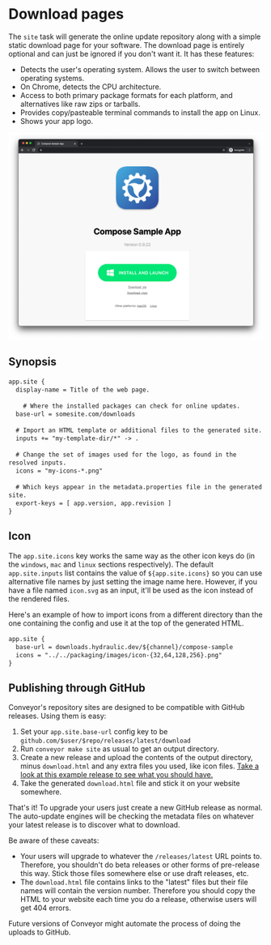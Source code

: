 # Download pages

The `site` task will generate the online update repository along with a simple static download page for your software. The download page is entirely optional and can just be ignored if you don't want it. It has these features:

* Detects the user's operating system. Allows the user to switch between operating systems.
* On Chrome, detects the CPU architecture.
* Access to both primary package formats for each platform, and alternatives like raw zips or tarballs.
* Provides copy/pasteable terminal commands to install the app on Linux.
* Shows your app logo.

![Download page screenshot](download-page-screenshot.png)

## Synopsis

```
app.site {
  display-name = Title of the web page.

	# Where the installed packages can check for online updates.
  base-url = somesite.com/downloads

  # Import an HTML template or additional files to the generated site.
  inputs += "my-template-dir/*" -> .
  
  # Change the set of images used for the logo, as found in the resolved inputs.
  icons = "my-icons-*.png"
  
  # Which keys appear in the metadata.properties file in the generated site.
  export-keys = [ app.version, app.revision ]
}
```

## Icon

The `app.site.icons` key works the same way as the other icon keys do (in the `windows`, `mac` and `linux` sections respectively). The default `app.site.inputs` list contains the value of `${app.site.icons}` so you can use alternative file names by just setting the image name here. However, if you have a file named `icon.svg` as an input, it'll be used as the icon instead of the rendered files.

Here's an example of how to import icons from a different directory than the one containing the config and use it at the top of the generated HTML.

```
app.site {
  base-url = downloads.hydraulic.dev/${channel}/compose-sample
  icons = "../../packaging/images/icon-{32,64,128,256}.png"
}
```

## Publishing through GitHub

Conveyor's repository sites are designed to be compatible with GitHub releases. Using them is easy:

1. Set your `app.site.base-url` config key to be `github.com/$user/$repo/releases/latest/download`
2. Run `conveyor make site` as usual to get an output directory.
3. Create a new release and upload the contents of the output directory, minus `download.html` and any extra files you used, like icon files. [Take a look at this example release to see what you should have.](https://github.com/hydraulic-software/compose-music-app/)
4. Take the generated `download.html` file and stick it on your website somewhere.

That's it! To upgrade your users just create a new GitHub release as normal. The auto-update engines will be checking the metadata files on whatever your latest release is to discover what to download.

Be aware of these caveats:

* Your users will upgrade to whatever the `/releases/latest` URL points to. Therefore, you shouldn't do beta releases or other forms of pre-release this way. Stick those files somewhere else or use draft releases, etc.
* The `download.html` file contains links to the "latest" files but their file names will contain the version number. Therefore you should copy the HTML to your website each time you do a release, otherwise users will get 404 errors.

Future versions of Conveyor might automate the process of doing the uploads to GitHub.

